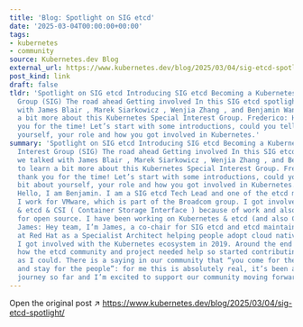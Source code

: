 ```yaml
---
title: 'Blog: Spotlight on SIG etcd'
date: '2025-03-04T00:00:00+00:00'
tags:
- kubernetes
- community
source: Kubernetes.dev Blog
external_url: https://www.kubernetes.dev/blog/2025/03/04/sig-etcd-spotlight/
post_kind: link
draft: false
tldr: 'Spotlight on SIG etcd Introducing SIG etcd Becoming a Kubernetes Special Interest
  Group (SIG) The road ahead Getting involved In this SIG etcd spotlight we talked
  with James Blair , Marek Siarkowicz , Wenjia Zhang , and Benjamin Wang to learn
  a bit more about this Kubernetes Special Interest Group. Frederico: Hello, thank
  you for the time! Let’s start with some introductions, could you tell us a bit about
  yourself, your role and how you got involved in Kubernetes.'
summary: 'Spotlight on SIG etcd Introducing SIG etcd Becoming a Kubernetes Special
  Interest Group (SIG) The road ahead Getting involved In this SIG etcd spotlight
  we talked with James Blair , Marek Siarkowicz , Wenjia Zhang , and Benjamin Wang
  to learn a bit more about this Kubernetes Special Interest Group. Frederico: Hello,
  thank you for the time! Let’s start with some introductions, could you tell us a
  bit about yourself, your role and how you got involved in Kubernetes. Benjamin:
  Hello, I am Benjamin. I am a SIG etcd Tech Lead and one of the etcd maintainers.
  I work for VMware, which is part of the Broadcom group. I got involved in Kubernetes
  & etcd & CSI ( Container Storage Interface ) because of work and also a big passion
  for open source. I have been working on Kubernetes & etcd (and also CSI) since 2020.
  James: Hey team, I’m James, a co-chair for SIG etcd and etcd maintainer. I work
  at Red Hat as a Specialist Architect helping people adopt cloud native technology.
  I got involved with the Kubernetes ecosystem in 2019. Around the end of 2022 I noticed
  how the etcd community and project needed help so started contributing as often
  as I could. There is a saying in our community that “you come for the technology,
  and stay for the people”: for me this is absolutely real, it’s been a wonderful
  journey so far and I’m excited to support our community moving forward.'
---
```

Open the original post ↗ https://www.kubernetes.dev/blog/2025/03/04/sig-etcd-spotlight/
